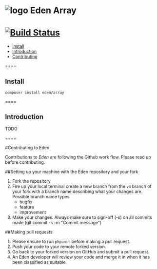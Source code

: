 ![logo](http://eden.openovate.com/assets/images/cloud-social.png) Eden Array
====
[![Build Status](https://api.travis-ci.org/Eden-PHP/Array.png)](https://travis-ci.org/Eden-PHP/Array)
====

- [Install](#install)
- [Introduction](#intro)
- [Contributing](#contributing)

====

<a name="install"></a>
## Install

`composer install eden/array`

====

<a name="intro"></a>
## Introduction

TODO

====

<a name="contributing"></a>
#Contributing to Eden

Contributions to *Eden* are following the Github work flow. Please read up before contributing.

##Setting up your machine with the Eden repository and your fork

1. Fork the repository
2. Fire up your local terminal create a new branch from the `v4` branch of your 
fork with a branch name describing what your changes are. 
 Possible branch name types:
    - bugfix
    - feature
    - improvement
3. Make your changes. Always make sure to sign-off (-s) on all commits made (git commit -s -m "Commit message")

##Making pull requests

1. Please ensure to run `phpunit` before making a pull request.
2. Push your code to your remote forked version.
3. Go back to your forked version on GitHub and submit a pull request.
4. An Eden developer will review your code and merge it in when it has been classified as suitable.